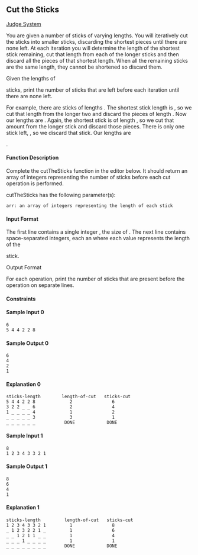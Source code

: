 ## Cut the Sticks

[Judge System](https://www.hackerrank.com/challenges/cut-the-sticks/problem)

You are given a number of sticks of varying lengths. You will iteratively cut the sticks into smaller sticks, discarding the shortest pieces until there are none left. At each iteration you will determine the length of the shortest stick remaining, cut that length from each of the longer sticks and then discard all the pieces of that shortest length. When all the remaining sticks are the same length, they cannot be shortened so discard them.

Given the lengths of

sticks, print the number of sticks that are left before each iteration until there are none left.

For example, there are
sticks of lengths . The shortest stick length is , so we cut that length from the longer two and discard the pieces of length . Now our lengths are . Again, the shortest stick is of length , so we cut that amount from the longer stick and discard those pieces. There is only one stick left, , so we discard that stick. Our lengths are

.

#### Function Description

Complete the cutTheSticks function in the editor below. It should return an array of integers representing the number of sticks before each cut operation is performed.

cutTheSticks has the following parameter(s):

    arr: an array of integers representing the length of each stick

#### Input Format

The first line contains a single integer
, the size of .
The next line contains space-separated integers, each an where each value represents the length of the

stick.

Output Format

For each operation, print the number of sticks that are present before the operation on separate lines.

#### Constraints

#### Sample Input 0
```
6
5 4 4 2 2 8
```
#### Sample Output 0
```
6
4
2
1
```
#### Explanation 0
```
sticks-length        length-of-cut   sticks-cut
5 4 4 2 2 8             2               6
3 2 2 _ _ 6             2               4
1 _ _ _ _ 4             1               2
_ _ _ _ _ 3             3               1
_ _ _ _ _ _           DONE            DONE
```
#### Sample Input 1
```
8
1 2 3 4 3 3 2 1
```
#### Sample Output 1
```
8
6
4
1
```
#### Explanation 1
```
sticks-length         length-of-cut   sticks-cut
1 2 3 4 3 3 2 1         1               8
_ 1 2 3 2 2 1 _         1               6
_ _ 1 2 1 1 _ _         1               4
_ _ _ 1 _ _ _ _         1               1
_ _ _ _ _ _ _ _       DONE            DONE
```

